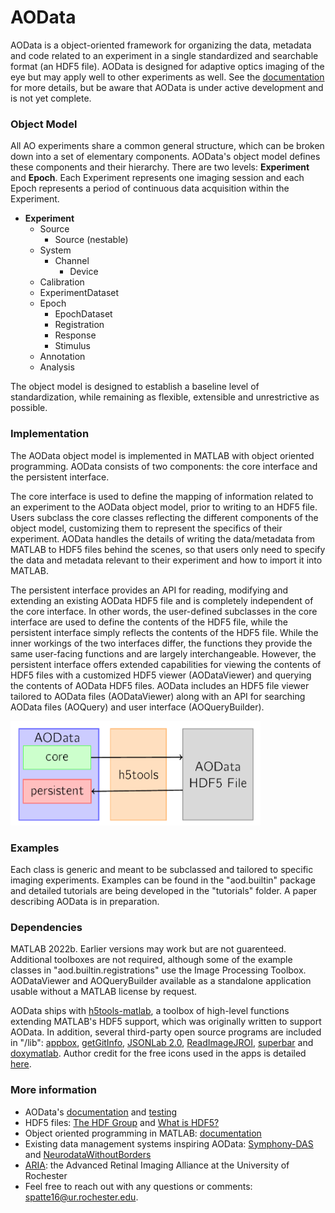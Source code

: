 # AOData

AOData is a object-oriented framework for organizing the data, metadata and code related to an experiment in a single standardized and searchable format (an HDF5 file). AOData is designed for adaptive optics imaging of the eye but may apply well to other experiments as well. See the [documentation](docs/ao-data-tools-documentation.pdf) for more details, but be aware that AOData is under active development and is not yet complete. 

### Object Model 
All AO experiments share a common general structure, which can be broken down into a set of elementary components. AOData's object model defines these components and their hierarchy. There are two levels: **Experiment** and **Epoch**. Each Experiment represents one imaging session and each Epoch represents a period of continuous data acquisition within the Experiment. 

- **Experiment**
  - Source
    - Source (nestable) 
  - System
    - Channel
      - Device
  - Calibration
  - ExperimentDataset
  - Epoch
    - EpochDataset
    - Registration
    - Response
    - Stimulus
  - Annotation
  - Analysis
 
 The object model is designed to establish a baseline level of standardization, while remaining as flexible, extensible and unrestrictive as possible. 

### Implementation
The AOData object model is implemented in MATLAB with object oriented programming. AOData consists of two components: the core interface and the persistent interface. 

The core interface is used to define the mapping of information related to an experiment to the AOData object model, prior to writing to an HDF5 file. Users subclass the core classes reflecting the different components of the object model, customizing them to represent the specifics of their experiment. AOData handles the details of writing the data/metadata from MATLAB to HDF5 files behind the scenes, so that users only need to specify the data and metadata relevant to their experiment and how to import it into MATLAB.

The persistent interface provides an API for reading, modifying and extending an existing AOData HDF5 file and is completely independent of the core interface. In other words, the user-defined subclasses in the core interface are used to define the contents of the HDF5 file, while the persistent interface simply reflects the contents of the HDF5 file. While the inner workings of the two interfaces differ, the functions they provide the same user-facing functions and are largely interchangeable. However, the persistent interface offers extended capabilities for viewing the contents of HDF5 files with a customized HDF5 viewer (AODataViewer) and querying the contents of AOData HDF5 files. AOData includes an HDF5 file viewer tailored to AOData files (AODataViewer) along with an API for searching AOData files (AOQuery) and user interface (AOQueryBuilder).


<img src="https://github.com/sarastokes/AOData/blob/main/docs/aodata_code.PNG?raw=true" width="400">

### Examples
Each class is generic and meant to be subclassed and tailored to specific imaging experiments. Examples can be found in the "aod.builtin" package and detailed tutorials are being developed in the "tutorials" folder. A paper describing AOData is in preparation.

### Dependencies
MATLAB 2022b. Earlier versions may work but are not guarenteed. Additional toolboxes are not required, although some of the example classes in "aod.builtin.registrations" use the Image Processing Toolbox. AODataViewer and AOQueryBuilder available as a standalone application usable without a MATLAB license by request.

AOData ships with [h5tools-matlab](https://github.com/sarastokes/h5tools-matlab), a toolbox of high-level functions extending MATLAB's HDF5 support, which was originally written to support AOData. In addition, several third-party open source programs are included in "/lib": [appbox](https://github.com/cafarm/appbox), [getGitInfo](https://www.mathworks.com/matlabcentral/fileexchange/32864-get-git-info), [JSONLab 2.0](https://www.mathworks.com/matlabcentral/fileexchange/33381-jsonlab-a-toolbox-to-encode-decode-json-files?s_tid=ta_fx_results), [ReadImageJROI](https://github.com/DylanMuir/ReadImageJROI), [superbar](https://github.com/scottclowe/superbar) and [doxymatlab](https://github.com/simgunz/doxymatlab). Author credit for the free icons used in the apps is detailed [here](app/icons/Resources.md).

### More information
- AOData's [documentation](docs/ao-data-tools-documentation.pdf) and [testing](test/README.md)
- HDF5 files: [The HDF Group](https://www.hdfgroup.org/) and [What is HDF5?](https://www.neonscience.org/resources/learning-hub/tutorials/about-hdf5) 
- Object oriented programming in MATLAB: [documentation](https://www.mathworks.com/products/matlab/object-oriented-programming.html)
- Existing data management systems inspiring AOData: [Symphony-DAS](https://symphony-das.github.io) and [NeurodataWithoutBorders](https://www.nwb.org/)
- [ARIA](https://aria.cvs.rochester.edu/): the Advanced Retinal Imaging Alliance at the University of Rochester
- Feel free to reach out with any questions or comments: spatte16@ur.rochester.edu.